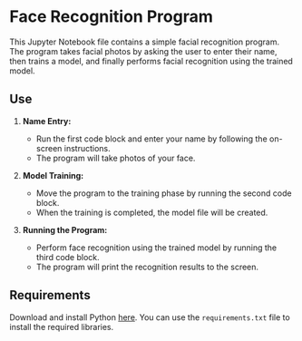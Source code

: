 # Face Recognition Program

This Jupyter Notebook file contains a simple facial recognition program. The program takes facial photos by asking the user to enter their name, then trains a model, and finally performs facial recognition using the trained model.

## Use

1. **Name Entry:**
    - Run the first code block and enter your name by following the on-screen instructions.
    - The program will take photos of your face.

2. **Model Training:**
    - Move the program to the training phase by running the second code block.
    - When the training is completed, the model file will be created.

3. **Running the Program:**
    - Perform face recognition using the trained model by running the third code block.
    - The program will print the recognition results to the screen.

## Requirements
Download and install Python [here](https://www.python.org/).
You can use the `requirements.txt` file to install the required libraries.
